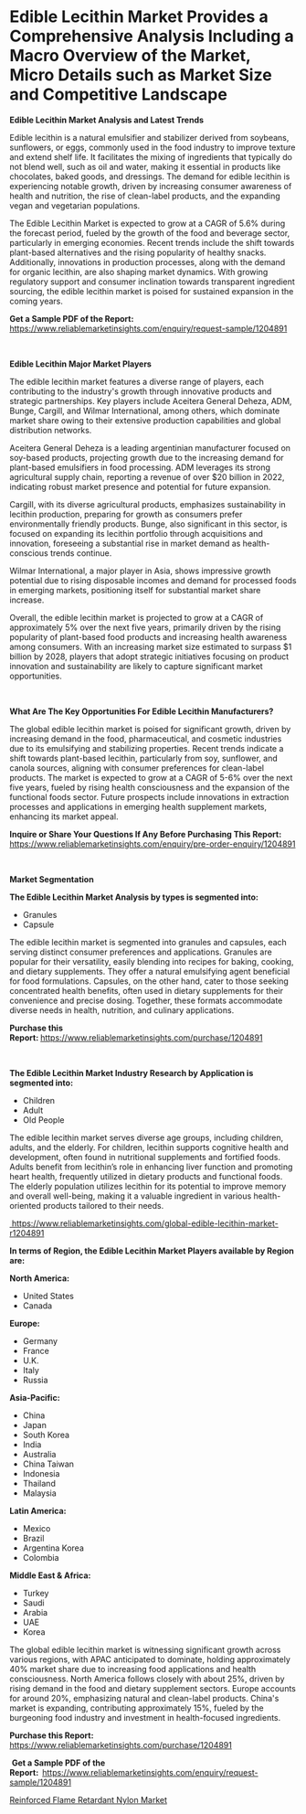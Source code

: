 <p><h1>Edible Lecithin Market Provides a Comprehensive Analysis Including a Macro Overview of the Market, Micro Details such as Market Size and Competitive Landscape</h1></p><p><strong>Edible Lecithin Market Analysis and Latest Trends</strong></p>
<p><p>Edible lecithin is a natural emulsifier and stabilizer derived from soybeans, sunflowers, or eggs, commonly used in the food industry to improve texture and extend shelf life. It facilitates the mixing of ingredients that typically do not blend well, such as oil and water, making it essential in products like chocolates, baked goods, and dressings. The demand for edible lecithin is experiencing notable growth, driven by increasing consumer awareness of health and nutrition, the rise of clean-label products, and the expanding vegan and vegetarian populations.</p><p>The Edible Lecithin Market is expected to grow at a CAGR of 5.6% during the forecast period, fueled by the growth of the food and beverage sector, particularly in emerging economies. Recent trends include the shift towards plant-based alternatives and the rising popularity of healthy snacks. Additionally, innovations in production processes, along with the demand for organic lecithin, are also shaping market dynamics. With growing regulatory support and consumer inclination towards transparent ingredient sourcing, the edible lecithin market is poised for sustained expansion in the coming years.</p></p>
<p><strong>Get a Sample PDF of the Report:&nbsp;</strong> <a href="https://www.reliablemarketinsights.com/enquiry/request-sample/1204891?utm_campaign=1938&utm_medium=2&utm_source=Github&utm_content=ia&utm_term=31122024&utm_id=edible-lecithin">https://www.reliablemarketinsights.com/enquiry/request-sample/1204891</a></p>
<p>&nbsp;</p>
<p><strong>Edible Lecithin Major Market Players</strong></p>
<p><p>The edible lecithin market features a diverse range of players, each contributing to the industry's growth through innovative products and strategic partnerships. Key players include Aceitera General Deheza, ADM, Bunge, Cargill, and Wilmar International, among others, which dominate market share owing to their extensive production capabilities and global distribution networks.</p><p>Aceitera General Deheza is a leading argentinian manufacturer focused on soy-based products, projecting growth due to the increasing demand for plant-based emulsifiers in food processing. ADM leverages its strong agricultural supply chain, reporting a revenue of over $20 billion in 2022, indicating robust market presence and potential for future expansion.</p><p>Cargill, with its diverse agricultural products, emphasizes sustainability in lecithin production, preparing for growth as consumers prefer environmentally friendly products. Bunge, also significant in this sector, is focused on expanding its lecithin portfolio through acquisitions and innovation, foreseeing a substantial rise in market demand as health-conscious trends continue.</p><p>Wilmar International, a major player in Asia, shows impressive growth potential due to rising disposable incomes and demand for processed foods in emerging markets, positioning itself for substantial market share increase.</p><p>Overall, the edible lecithin market is projected to grow at a CAGR of approximately 5% over the next five years, primarily driven by the rising popularity of plant-based food products and increasing health awareness among consumers. With an increasing market size estimated to surpass $1 billion by 2028, players that adopt strategic initiatives focusing on product innovation and sustainability are likely to capture significant market opportunities.</p></p>
<p>&nbsp;</p>
<p><strong>What Are The Key Opportunities For Edible Lecithin Manufacturers?</strong></p>
<p><p>The global edible lecithin market is poised for significant growth, driven by increasing demand in the food, pharmaceutical, and cosmetic industries due to its emulsifying and stabilizing properties. Recent trends indicate a shift towards plant-based lecithin, particularly from soy, sunflower, and canola sources, aligning with consumer preferences for clean-label products. The market is expected to grow at a CAGR of 5-6% over the next five years, fueled by rising health consciousness and the expansion of the functional foods sector. Future prospects include innovations in extraction processes and applications in emerging health supplement markets, enhancing its market appeal.</p></p>
<p><strong>Inquire or Share Your Questions If Any Before Purchasing This Report:</strong> <a href="https://www.reliablemarketinsights.com/enquiry/pre-order-enquiry/1204891?utm_campaign=1938&utm_medium=2&utm_source=Github&utm_content=ia&utm_term=31122024&utm_id=edible-lecithin">https://www.reliablemarketinsights.com/enquiry/pre-order-enquiry/1204891</a></p>
<p>&nbsp;</p>
<p><strong>Market Segmentation</strong></p>
<p><strong>The Edible Lecithin Market Analysis by types is segmented into:</strong></p>
<p><ul><li>Granules</li><li>Capsule</li></ul></p>
<p><p>The edible lecithin market is segmented into granules and capsules, each serving distinct consumer preferences and applications. Granules are popular for their versatility, easily blending into recipes for baking, cooking, and dietary supplements. They offer a natural emulsifying agent beneficial for food formulations. Capsules, on the other hand, cater to those seeking concentrated health benefits, often used in dietary supplements for their convenience and precise dosing. Together, these formats accommodate diverse needs in health, nutrition, and culinary applications.</p></p>
<p><strong>Purchase this Report:&nbsp;</strong><a href="https://www.reliablemarketinsights.com/purchase/1204891?utm_campaign=1938&utm_medium=2&utm_source=Github&utm_content=ia&utm_term=31122024&utm_id=edible-lecithin">https://www.reliablemarketinsights.com/purchase/1204891</a></p>
<p>&nbsp;</p>
<p><strong>The Edible Lecithin Market Industry Research by Application is segmented into:</strong></p>
<p><ul><li>Children</li><li>Adult</li><li>Old People</li></ul></p>
<p><p>The edible lecithin market serves diverse age groups, including children, adults, and the elderly. For children, lecithin supports cognitive health and development, often found in nutritional supplements and fortified foods. Adults benefit from lecithin’s role in enhancing liver function and promoting heart health, frequently utilized in dietary products and functional foods. The elderly population utilizes lecithin for its potential to improve memory and overall well-being, making it a valuable ingredient in various health-oriented products tailored to their needs.</p></p>
<p><a href="https://www.reliablemarketinsights.com/global-edible-lecithin-market-r1204891?utm_campaign=1938&utm_medium=2&utm_source=Github&utm_content=ia&utm_term=31122024&utm_id=edible-lecithin">&nbsp;https://www.reliablemarketinsights.com/global-edible-lecithin-market-r1204891</a></p>
<p><strong>In terms of Region, the Edible Lecithin Market Players available by Region are:</strong></p>
<p>
    <p> <strong> North America: </strong>
        <ul>
            <li>United States</li>
            <li>Canada</li>
        </ul>
        </p> 
    <p> <strong> Europe: </strong>
        <ul>
            <li>Germany</li>
            <li>France</li>
            <li>U.K.</li>
            <li>Italy</li>
            <li>Russia</li>
        </ul>
        </p> 
    <p> <strong> Asia-Pacific: </strong>
        <ul>
            <li>China</li>
            <li>Japan</li>
            <li>South Korea</li>
            <li>India</li>
            <li>Australia</li>
            <li>China Taiwan</li>
            <li>Indonesia</li>
            <li>Thailand</li>
            <li>Malaysia</li>
        </ul>
        </p> 
    <p> <strong> Latin America: </strong>
        <ul>
            <li>Mexico</li>
            <li>Brazil</li>
            <li>Argentina Korea</li>
            <li>Colombia</li>
        </ul>
        </p> 
    <p> <strong> Middle East & Africa: </strong>
        <ul>
            <li>Turkey</li>
            <li>Saudi</li>
            <li>Arabia</li>
            <li>UAE</li>
            <li>Korea</li>
        </ul>
    </p>
    </p>
<p><p>The global edible lecithin market is witnessing significant growth across various regions, with APAC anticipated to dominate, holding approximately 40% market share due to increasing food applications and health consciousness. North America follows closely with about 25%, driven by rising demand in the food and dietary supplement sectors. Europe accounts for around 20%, emphasizing natural and clean-label products. China's market is expanding, contributing approximately 15%, fueled by the burgeoning food industry and investment in health-focused ingredients.</p></p>
<p><strong>Purchase this Report: </strong><a href="https://www.reliablemarketinsights.com/purchase/1204891?utm_campaign=1938&utm_medium=2&utm_source=Github&utm_content=ia&utm_term=31122024&utm_id=edible-lecithin">https://www.reliablemarketinsights.com/purchase/1204891</a></p>
<p>&nbsp;<strong>Get a Sample PDF of the Report:&nbsp;&nbsp;</strong><a href="https://www.reliablemarketinsights.com/enquiry/request-sample/1204891?utm_campaign=1938&utm_medium=2&utm_source=Github&utm_content=ia&utm_term=31122024&utm_id=edible-lecithin">https://www.reliablemarketinsights.com/enquiry/request-sample/1204891</a></p>
<p><strong></strong></p>
<p><p><a href="https://github.com/provorikovar/Market-Research-Report-List-6/blob/main/reinforced-flame-retardant-nylon-market.md?utm_campaign=1938&utm_medium=2&utm_source=Github&utm_content=ia&utm_term=31122024&utm_id=edible-lecithin">Reinforced Flame Retardant Nylon Market</a></p></p>